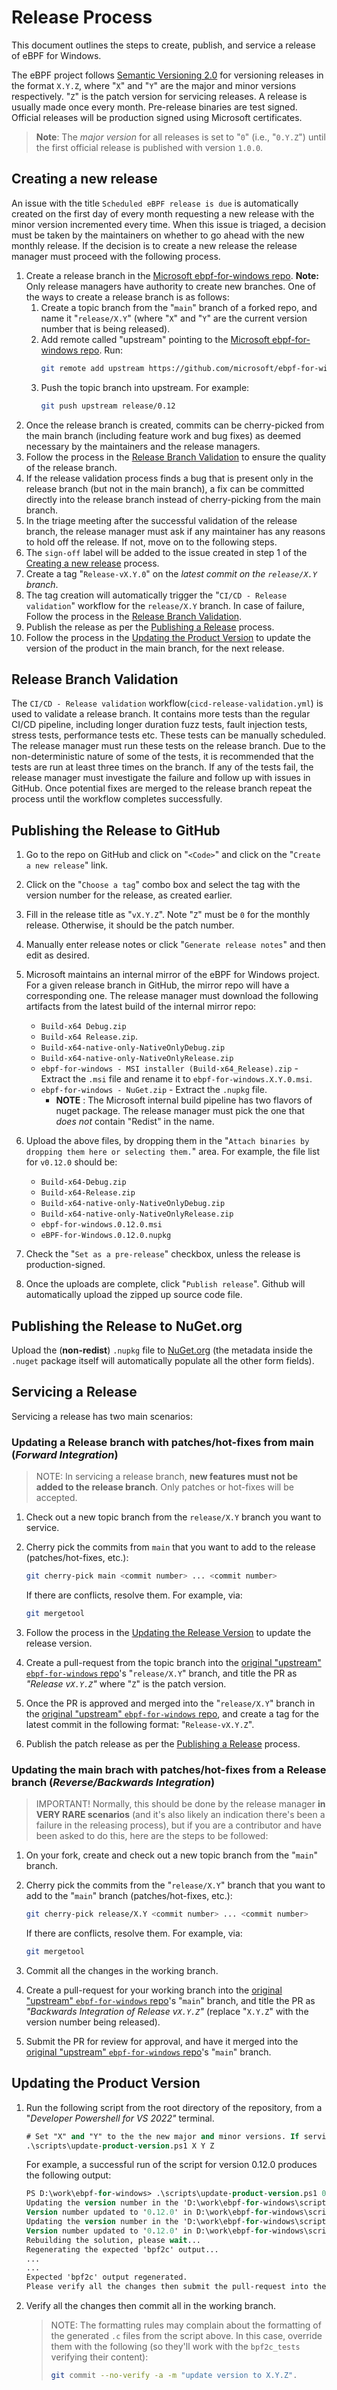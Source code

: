 # Release Process

This document outlines the steps to create, publish, and service a release of eBPF for Windows.

The eBPF project follows [Semantic Versioning 2.0](https://semver.org) for versioning releases in the format `X.Y.Z`, where "`X`" and "`Y`" are the major and
minor versions respectively. "`Z`" is the patch version for servicing releases. A release is usually made once every month. Pre-release binaries are test signed.
Official releases will be production signed using Microsoft certificates.

>**Note**: The *major version* for all releases is set to "`0`" (i.e., "`0.Y.Z`") until the first official release is published with version `1.0.0`.

## Creating a new release

An issue with the title `Scheduled eBPF release is due` is automatically created on the first day of every month requesting a new release with the minor
version incremented every time. When this issue is triaged, a decision must be taken by the maintainers on whether to go ahead with the new monthly release. If
the decision is to create a new release the release manager must proceed with the following process.
1. Create a release branch  in the [Microsoft ebpf-for-windows repo]([https://github.com/microsoft/ebpf-for-windows).
**Note:** Only release managers have authority to create new branches. One of the ways to create a release branch is as follows:
   1. Create a topic branch from the "`main`" branch of a forked repo, and name it "`release/X.Y`" (where "`X`" and "`Y`" are the current version number
   that is being released).
   1. Add remote called "upstream" pointing to the [Microsoft ebpf-for-windows repo]([https://github.com/microsoft/ebpf-for-windows). Run:
      ```bash
      git remote add upstream https://github.com/microsoft/ebpf-for-windows.git
   1. Push the topic branch into upstream. For example:
      ```bash
      git push upstream release/0.12
1. Once the release branch is created, commits can be cherry-picked from the main branch (including feature work and bug fixes) as deemed necessary
   by the maintainers and the release managers.
1. Follow the process in the [Release Branch Validation](ReleaseProcess.md#release-branch-validation) to ensure the quality of the release branch.
1. If the release validation process finds a bug that is present only in the release branch (but not in the main branch), a fix can be committed directly
   into the release branch instead of cherry-picking from the main branch.
1. In the triage meeting after the successful validation of the release branch, the release manager must ask if any maintainer has any reasons to hold off the release. If
   not, move on to the following steps.
1. The `sign-off` label will be added to the issue created in step 1 of the [Creating a new release](ReleaseProcess.md#creating-a-new-release) process.
1. Create a tag "`Release-vX.Y.0`" on the *latest commit on the `release/X.Y` branch*.
1. The tag creation will automatically trigger the "`CI/CD - Release validation`" workflow for the `release/X.Y` branch. In case of failure, Follow the process in
   the [Release Branch Validation](ReleaseProcess.md#release-branch-validation).
2. Publish the release as per the [Publishing a Release](ReleaseProcess.md#publishing-a-release) process.
3. Follow the process in the [Updating the Product Version](ReleaseProcess.md#updating-the-product-version) to update the version of the product in the main branch,
   for the next release.

## Release Branch Validation

The `CI/CD - Release validation` workflow(`cicd-release-validation.yml`) is used to validate a release branch. It contains more tests than the regular CI/CD
pipeline, including longer duration fuzz tests, fault injection tests, stress tests, performance tests etc. These tests can be manually scheduled. The release
manager must run these tests on the release branch. Due to the non-deterministic nature of some of the tests, it is recommended that the tests are run at least
three times on the branch. If any of the tests fail, the release manager must investigate the failure and follow up with issues in GitHub. Once potential fixes
are merged to the release branch repeat the process until the workflow completes successfully.

## Publishing the Release to GitHub

1. Go to the repo on GitHub and click on "`<Code>`" and click on the "`Create a new release`" link.
1. Click on the "`Choose a tag`" combo box and select the tag with the version number for the release, as created earlier.
1. Fill in the release title as "`vX.Y.Z`". Note "`Z`" must be `0` for the monthly release. Otherwise, it should be the patch number.
1. Manually enter release notes or click "`Generate release notes`" and then edit as desired.
1. Microsoft maintains an internal mirror of the eBPF for Windows project. For a given release branch in GitHub, the mirror repo will have a corresponding one.
The release manager must download the following artifacts from the latest build of the internal mirror repo:
   - `Build-x64 Debug.zip`
   - `Build-x64 Release.zip`.
   - `Build-x64-native-only-NativeOnlyDebug.zip`
   - `Build-x64-native-only-NativeOnlyRelease.zip`
   - `ebpf-for-windows - MSI installer (Build-x64_Release).zip` - Extract the `.msi` file and rename it to `ebpf-for-windows.X.Y.0.msi`.
   - `ebpf-for-windows - NuGet.zip` - Extract the `.nupkg` file.
      - **NOTE** : The Microsoft internal build pipeline has two flavors of nuget package. The release manager must pick the one that *does not* contain "Redist" in
      the name.
1. Upload the above files, by dropping them in the "`Attach binaries by dropping them here or selecting them.`" area.
    For example, the file list for `v0.12.0` should be:
    - `Build-x64-Debug.zip`
    - `Build-x64-Release.zip`
    - `Build-x64-native-only-NativeOnlyDebug.zip`
    - `Build-x64-native-only-NativeOnlyRelease.zip`
    - `ebpf-for-windows.0.12.0.msi`
    - `eBPF-for-Windows.0.12.0.nupkg`

2.  Check the "`Set as a pre-release`" checkbox, unless the release is production-signed.
3.  Once the uploads are complete, click "`Publish release`". Github will automatically upload the zipped up source code file.

## Publishing the Release to NuGet.org

Upload the (**non-redist**) `.nupkg` file to [NuGet.org](https://www.nuget.org/) (the metadata inside the `.nuget` package itself will automatically populate all
the other form fields).

## Servicing a Release

Servicing a release has two main scenarios:

### Updating a Release branch with patches/hot-fixes from main (*Forward Integration*)

>NOTE: In servicing a release branch, **new features must not be added to the release branch**.  Only patches or hot-fixes will be accepted.

1. Check out a new topic branch from the `release/X.Y` branch you want to service.
1. Cherry pick the commits from `main` that you want to add to the release (patches/hot-fixes, etc.):

    ```bash
    git cherry-pick main <commit number> ... <commit number>
    ```
    If there are conflicts, resolve them. For example, via:
    ```bash
    git mergetool
    ```
1. Follow the process in the [Updating the Release Version](ReleaseProcess.md#updating-the-release-version) to update the release version.
1. Create a pull-request from the topic branch into the [original "upstream" `ebpf-for-windows` repo]([https://github.com/microsoft/ebpf-for-windows)'s "`release/X.Y`" branch, and title the PR as *"Release v`X.Y.Z`"* where "`Z`" is the patch
version.
1. Once the PR is approved and merged into the "`release/X.Y`" branch in the [original "upstream" `ebpf-for-windows` repo]([https://github.com/microsoft/ebpf-for-windows), and create a tag for the latest commit in the following format: "`Release-vX.Y.Z`".
1. Publish the patch release as per the [Publishing a Release](ReleaseProcess.md#publishing-a-release) process.


### Updating the main brach with patches/hot-fixes from a Release branch (*Reverse/Backwards Integration*)

>IMPORTANT! Normally, this should be done by the release manager **in VERY RARE scenarios** (and it's also likely an indication there's been a failure in the
releasing process), but if you are a contributor and have been asked to do this, here are the steps to be followed:

1. On your fork, create and check out a new topic branch from the "`main`" branch.
2. Cherry pick the commits from the "`release/X.Y`" branch that you want to add to the "`main`" branch (patches/hot-fixes, etc.):

    ```bash
    git cherry-pick release/X.Y <commit number> ... <commit number>
    ```
    If there are conflicts, resolve them. For example, via:
    ```bash
    git mergetool
    ```
3. Commit all the changes in the working branch.
4. Create a pull-request for your working branch into the [original "upstream" `ebpf-for-windows` repo]([https://github.com/microsoft/ebpf-for-windows)'s "`main`" branch, and title the PR as *"Backwards Integration of Release v`X.Y.Z`"* (replace "`X.Y.Z`" with the version number being released).
5. Submit the PR for review for approval, and have it merged into the [original "upstream" `ebpf-for-windows` repo]([https://github.com/microsoft/ebpf-for-windows)'s "`main`" branch.

## Updating the Product Version

1. Run the following script from the root directory of the repository, from a "*Developer Powershell for VS 2022"* terminal.

    ```ps
    # Set "X" and "Y" to the the new major and minor versions. If servicing a release, set "Z" to the revision or patch number.
    .\scripts\update-product-version.ps1 X Y Z
    ```
    For example, a successful run of the script for version 0.12.0 produces the following output:

    ```ps
    PS D:\work\ebpf-for-windows> .\scripts\update-product-version.ps1 0 12 0
    Updating the version number in the 'D:\work\ebpf-for-windows\scripts\..\resource\ebpf_version.h' file...
    Version number updated to '0.12.0' in D:\work\ebpf-for-windows\scripts\..\resource\ebpf_version.h
    Updating the version number in the 'D:\work\ebpf-for-windows\scripts\..\installer\Product.wxs' file...
    Version number updated to '0.12.0' in D:\work\ebpf-for-windows\scripts\..\installer\Product.wxs
    Rebuilding the solution, please wait...
    Regenerating the expected 'bpf2c' output...
    ...
    ...
    Expected 'bpf2c' output regenerated.
    Please verify all the changes then submit the pull-request into the 'release/0.12' branch.
    ```

1. Verify all the changes then commit all in the working branch.
    >NOTE: The formatting rules may complain about the formatting of the generated `.c` files from the script above. In this case,
    override them with the following (so they'll work with the `bpf2c_tests` verifying their content):
    >```bash
    >git commit --no-verify -a -m "update version to X.Y.Z".
    >```